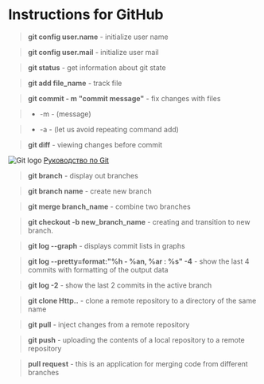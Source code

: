 # Instructions for GitHub

>**git config user.name** - initialize user name

>**git config user.mail** - initialize user mail

>**git status** - get information about git state

>**git add file_name** - track file

>**git commit - m "commit message"** - fix changes with files

> - -m - (message)

> - -a - (let us avoid repeating command add)

> **git diff** - viewing changes before commit

![Git logo](https://miro.medium.com/max/1400/0*jIyGQA6mkKZ8Rc2w.jpg)
[Руководство по Git](https://github.com/cyberspacedk/Git-commands "Help")

> **git branch** - display out branches

> **git branch name** - create new branch

> **git merge branch_name** - combine two branches

>**git checkout -b new_branch_name** - creating and transition to new branch.

>**git log --graph** - displays commit lists in graphs

>**git log --pretty=format:"%h - %an, %ar : %s" -4** - show the last 4 commits with formatting of the output data

>**git log -2** - show the last 2 commits in the active branch

>**git clone Http..** - clone a remote repository to a directory of the same name

>**git pull** - inject changes from a remote repository

>**git push** - uploading the contents of a local repository to a remote repository

>**pull request** - this is an application for merging code from different branches